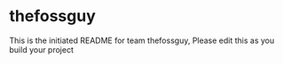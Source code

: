 # thefossguy
This is the initiated README for team thefossguy, Please edit this as you build your project
